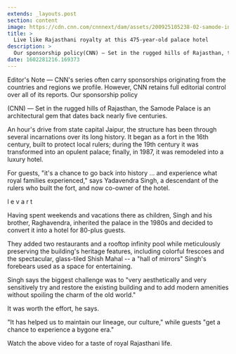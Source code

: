 ```yaml
--- 
extends: _layouts.post 
section: content 
image: https://cdn.cnn.com/cnnnext/dam/assets/200925105238-02-samode-india-super-tease.jpg 
title: > 
  Live like Rajasthani royalty at this 475-year-old palace hotel 
description: > 
  Our sponsorship policy(CNN) — Set in the rugged hills of Rajasthan, the Samode Palace is an architectural gem that dates back nearly five centuries.An hour's drive from state capital Jaipur, the structure has been through several incarnations over its long history.It began as a fort in the 16th century, built to protect local rulers; during the 19th century it was transformed into an opulent palace; finally, in 1987, it was remodeled into a luxury hotel."It has helped us to maintain our lineage, our culture," while guests "get a chance to experience a bygone era."Watch the above video for a taste of royal Rajasthani life. 
date: 1602281216.169373 
--- 
```

Editor's Note — CNN's series often carry sponsorships originating from the countries and regions we profile. However, CNN retains full editorial control over all of its reports. Our sponsorship policy

(CNN) — Set in the rugged hills of Rajasthan, the Samode Palace is an architectural gem that dates back nearly five centuries.

An hour's drive from state capital Jaipur, the structure has been through several incarnations over its long history. It began as a fort in the 16th century, built to protect local rulers; during the 19th century it was transformed into an opulent palace; finally, in 1987, it was remodeled into a luxury hotel.

For guests, "it's a chance to go back into history ... and experience what royal families experienced," says Yadavendra Singh, a descendant of the rulers who built the fort, and now co-owner of the hotel.

l e v a r t

Having spent weekends and vacations there as children, Singh and his brother, Raghavendra, inherited the palace in the 1980s and decided to convert it into a hotel for 80-plus guests.

They added two restaurants and a rooftop infinity pool while meticulously preserving the building's heritage features, including colorful frescoes and the spectacular, glass-tiled Shish Mahal -- a "hall of mirrors" Singh's forebears used as a space for entertaining.

Singh says the biggest challenge was to "very aesthetically and very sensitively try and restore the existing building and to add modern amenities without spoiling the charm of the old world."

It was worth the effort, he says.

"It has helped us to maintain our lineage, our culture," while guests "get a chance to experience a bygone era."

Watch the above video for a taste of royal Rajasthani life.